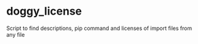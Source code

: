 # doggy_license
Script to find descriptions, pip command and licenses of import files from any file 
